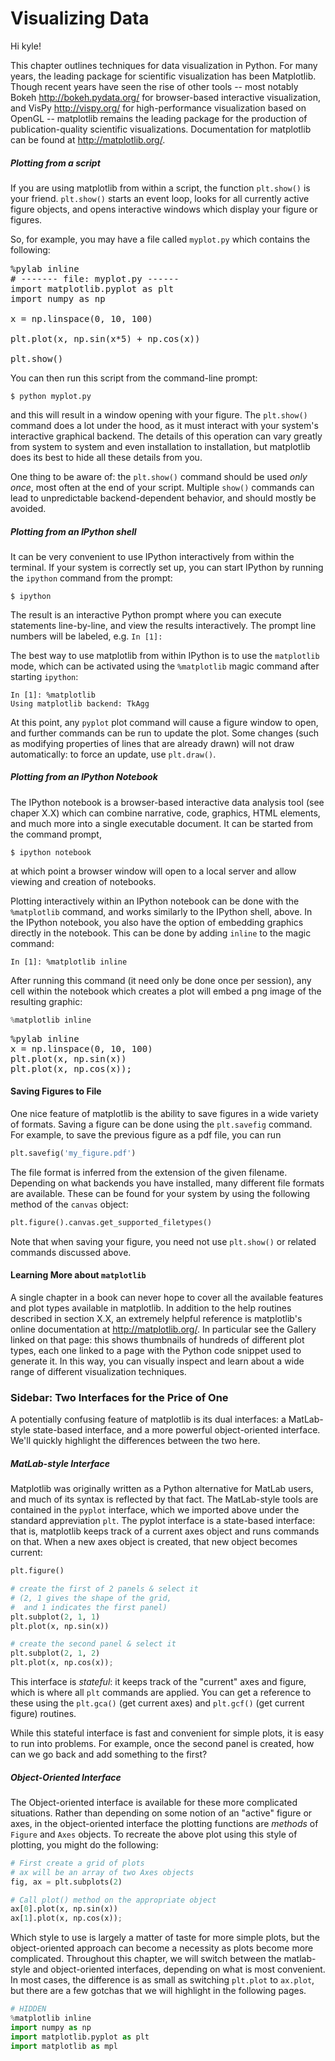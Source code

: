 # Visualizing Data

Hi kyle!

This chapter outlines techniques for data visualization in Python.
For many years, the leading package for scientific visualization has been Matplotlib.
Though recent years have seen the rise of other tools -- most notably Bokeh http://bokeh.pydata.org/ for browser-based interactive visualization, and VisPy http://vispy.org/ for high-performance visualization based on OpenGL -- matplotlib remains the leading package for the production of publication-quality scientific visualizations.
Documentation for matplotlib can be found at http://matplotlib.org/.


##### Plotting from a script


If you are using matplotlib from within a script, the function ``plt.show()`` is your friend.
``plt.show()`` starts an event loop, looks for all currently active figure objects, and opens interactive windows which display your figure or figures.

So, for example, you may have a file called ``myplot.py`` which contains the following:

<pre data-executable="ipython" data-code-language="python">
%pylab inline
# ------- file: myplot.py ------
import matplotlib.pyplot as plt
import numpy as np

x = np.linspace(0, 10, 100)

plt.plot(x, np.sin(x*5) + np.cos(x))

plt.show()
</pre>

You can then run this script from the command-line prompt:

```
$ python myplot.py
```

and this will result in a window opening with your figure.
The ``plt.show()`` command does a lot under the hood, as it must interact with your system's interactive graphical backend. The details of this operation can vary greatly from system to system and even installation to installation, but matplotlib does its best to hide all these details from you.

One thing to be aware of: the ``plt.show()`` command should be used *only once*, most often at the end of your script. Multiple ``show()`` commands can lead to unpredictable backend-dependent behavior, and should mostly be avoided.

##### Plotting from an IPython shell


It can be very convenient to use IPython interactively from within the terminal.
If your system is correctly set up, you can start IPython by running the ``ipython`` command from the prompt:

```
$ ipython
```

The result is an interactive Python prompt where you can execute statements line-by-line, and view the results interactively.
The prompt line numbers will be labeled, e.g. ``In [1]:``

The best way to use matplotlib from within IPython is to use the ``matplotlib`` mode, which can be activated using the ``%matplotlib`` magic command after starting ``ipython``:

``` ipython
In [1]: %matplotlib
Using matplotlib backend: TkAgg
```

At this point, any ``pyplot`` plot command will cause a figure window to open, and further commands can be run to update the plot. Some changes (such as modifying properties of lines that are already drawn) will not draw automatically: to force an update, use ``plt.draw()``.

##### Plotting from an IPython Notebook


The IPython notebook is a browser-based interactive data analysis tool (see chaper X.X) which can combine narrative, code, graphics, HTML elements, and much more into a single executable document.
It can be started from the command prompt,

```
$ ipython notebook
```

at which point a browser window will open to a local server and allow viewing and creation of notebooks.

Plotting interactively within an IPython notebook can be done with the ``%matplotlib`` command, and works similarly to the IPython shell, above. In the IPython notebook, you also have the option of embedding graphics directly in the notebook. This can be done by adding ``inline`` to the magic command:

``` ipython
In [1]: %matplotlib inline
```

After running this command (it need only be done once per session), any cell within the notebook which creates a plot will embed a png image of the resulting graphic:


``` python
%matplotlib inline
```



<pre data-executable="ipython" data-code-language="python">
%pylab inline
x = np.linspace(0, 10, 100)
plt.plot(x, np.sin(x))
plt.plot(x, np.cos(x));
</pre>


#### Saving Figures to File


One nice feature of matplotlib is the ability to save figures in a wide variety of formats.
Saving a figure can be done using the ``plt.savefig`` command.
For example, to save the previous figure as a pdf file, you can run


``` python
plt.savefig('my_figure.pdf')
```


The file format is inferred from the extension of the given filename.
Depending on what backends you have installed, many different file formats are available.
These can be found for your system by using the following method of the ``canvas`` object:


``` python
plt.figure().canvas.get_supported_filetypes()
```


Note that when saving your figure, you need not use ``plt.show()`` or related commands discussed above.

#### Learning More about ``matplotlib``


A single chapter in a book can never hope to cover all the available features and plot types available in matplotlib.
In addition to the help routines described in section X.X, an extremely helpful reference is matplotlib's online documentation at http://matplotlib.org/.
In particular see the Gallery linked on that page: this shows thumbnails of hundreds of different plot types, each one linked to a page with the Python code snippet used to generate it.
In this way, you can visually inspect and learn about a wide range of different visualization techniques.

### Sidebar: Two Interfaces for the Price of One


A potentially confusing feature of matplotlib is its dual interfaces: a MatLab-style state-based interface, and a more powerful object-oriented interface. We'll quickly highlight the differences between the two here.

##### MatLab-style Interface


Matplotlib was originally written as a Python alternative for MatLab users, and much of its syntax is reflected by that fact.
The MatLab-style tools are contained in the ``pyplot`` interface, which we imported above under the standard appreviation ``plt``.  The pyplot interface is a state-based interface: that is, matplotlib keeps track of a current axes object and runs commands on that. When a new axes object is created, that new object becomes current:


``` python
plt.figure()

# create the first of 2 panels & select it
# (2, 1 gives the shape of the grid,
#  and 1 indicates the first panel)
plt.subplot(2, 1, 1)
plt.plot(x, np.sin(x))

# create the second panel & select it
plt.subplot(2, 1, 2)
plt.plot(x, np.cos(x));
```


This interface is *stateful*: it keeps track of the "current" axes and figure, which is where all ``plt`` commands are applied.
You can get a reference to these using the ``plt.gca()`` (get current axes) and ``plt.gcf()`` (get current figure) routines.

While this stateful interface is fast and convenient for simple plots, it is easy to run into problems.
For example, once the second panel is created, how can we go back and add something to the first?

##### Object-Oriented Interface


The Object-oriented interface is available for these more complicated situations.
Rather than depending on some notion of an "active" figure or axes, in the object-oriented interface the plotting functions are *methods* of ``Figure`` and ``Axes`` objects.
To recreate the above plot using this style of plotting, you might do the following:


``` python
# First create a grid of plots
# ax will be an array of two Axes objects
fig, ax = plt.subplots(2)

# Call plot() method on the appropriate object
ax[0].plot(x, np.sin(x))
ax[1].plot(x, np.cos(x));
```


Which style to use is largely a matter of taste for more simple plots, but the object-oriented approach can become a necessity as plots become more complicated.
Throughout this chapter, we will switch between the matlab-style and object-oriented interfaces, depending on what is most convenient.
In most cases, the difference is as small as switching ``plt.plot`` to ``ax.plot``, but there are a few gotchas that we will highlight in the following pages.



``` python
# HIDDEN
%matplotlib inline
import numpy as np
import matplotlib.pyplot as plt
import matplotlib as mpl
```


